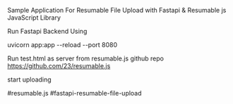 Sample Application For Resumable File Upload with Fastapi & Resumable js JavaScript Library

Run Fastapi Backend Using 

uvicorn app:app --reload --port 8080

Run test.html as server from resumable.js github repo
https://github.com/23/resumable.js

start uploading

#resumable.js #fastapi-resumable-file-upload

